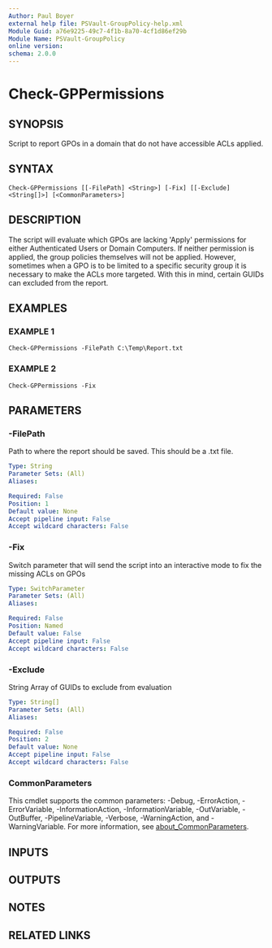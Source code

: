 ```yaml
---
Author: Paul Boyer
external help file: PSVault-GroupPolicy-help.xml
Module Guid: a76e9225-49c7-4f1b-8a70-4cf1d86ef29b
Module Name: PSVault-GroupPolicy
online version:
schema: 2.0.0
---
```


# Check-GPPermissions

## SYNOPSIS
Script to report GPOs in a domain that do not have accessible ACLs applied.

## SYNTAX

```
Check-GPPermissions [[-FilePath] <String>] [-Fix] [[-Exclude] <String[]>] [<CommonParameters>]
```

## DESCRIPTION
The script will evaluate which GPOs are lacking 'Apply' permissions for either Authenticated Users or Domain Computers.
If neither permission is applied, the group
policies themselves will not be applied.
However, sometimes when a GPO is to be limited to a specific security group it is necessary to make the ACLs more targeted.
With this in mind, 
certain GUIDs can excluded from the report.

## EXAMPLES

### EXAMPLE 1
```
Check-GPPermissions -FilePath C:\Temp\Report.txt
```

### EXAMPLE 2
```
Check-GPPermissions -Fix
```

## PARAMETERS

### -FilePath
Path to where the report should be saved.
This should be a .txt file.

```yaml
Type: String
Parameter Sets: (All)
Aliases:

Required: False
Position: 1
Default value: None
Accept pipeline input: False
Accept wildcard characters: False
```

### -Fix
Switch parameter that will send the script into an interactive mode to fix the missing ACLs on GPOs

```yaml
Type: SwitchParameter
Parameter Sets: (All)
Aliases:

Required: False
Position: Named
Default value: False
Accept pipeline input: False
Accept wildcard characters: False
```

### -Exclude
String Array of GUIDs to exclude from evaluation

```yaml
Type: String[]
Parameter Sets: (All)
Aliases:

Required: False
Position: 2
Default value: None
Accept pipeline input: False
Accept wildcard characters: False
```

### CommonParameters
This cmdlet supports the common parameters: -Debug, -ErrorAction, -ErrorVariable, -InformationAction, -InformationVariable, -OutVariable, -OutBuffer, -PipelineVariable, -Verbose, -WarningAction, and -WarningVariable. For more information, see [about_CommonParameters](http://go.microsoft.com/fwlink/?LinkID=113216).

## INPUTS

## OUTPUTS

## NOTES

## RELATED LINKS
